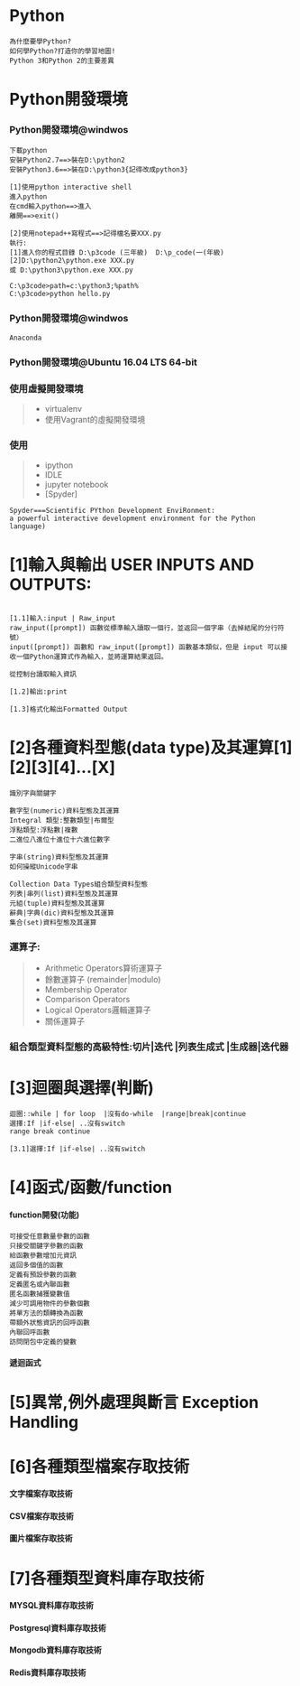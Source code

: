 # Python 


```
為什麼要學Python?
如何學Python?打造你的學習地圖!
Python 3和Python 2的主要差異
```
# Python開發環境

### Python開發環境@windwos
```
下載python
安裝Python2.7==>裝在D:\python2
安裝Python3.6==>裝在D:\python3{記得改成python3}

[1]使用python interactive shell
進入python
在cmd輸入python==>進入
離開==>exit()

[2]使用notepad++寫程式==>記得檔名要XXX.py
執行:
[1]進入你的程式目錄 D:\p3code (三年級)  D:\p_code(一(年級) 
[2]D:\python2\python.exe XXX.py
或 D:\python3\python.exe XXX.py

C:\p3code>path=c:\python3;%path%
C:\p3code>python hello.py
```

### Python開發環境@windwos
```
Anaconda 
```

### Python開發環境@Ubuntu 16.04 LTS 64-bit

### 使用虛擬開發環境
>* virtualenv 
>* 使用Vagrant的虛擬開發環境

### 使用
>* ipython
>* IDLE
>* jupyter notebook
>* [Spyder]
```
Spyder===Scientific PYthon Development EnviRonment: 
a powerful interactive development environment for the Python language)
```

# [1]輸入與輸出 USER INPUTS AND OUTPUTS:
```

[1.1]輸入:input | Raw_input
raw_input([prompt]) 函數從標準輸入讀取一個行，並返回一個字串（去掉結尾的分行符號）
input([prompt]) 函數和 raw_input([prompt]) 函數基本類似，但是 input 可以接收一個Python運算式作為輸入，並將運算結果返回。

從控制台讀取輸入資訊

[1.2]輸出:print

[1.3]格式化輸出Formatted Output
```

# [2]各種資料型態(data type)及其運算[1][2][3][4]...[X]
```
識別字與關鍵字

數字型(numeric)資料型態及其運算
Integral 類型:整數類型|布爾型
浮點類型:浮點數|複數
二進位八進位十進位十六進位數字

字串(string)資料型態及其運算
如何操縱Unicode字串

Collection Data Types組合類型資料型態 
列表|串列(list)資料型態及其運算
元組(tuple)資料型態及其運算
辭典|字典(dic)資料型態及其運算
集合(set)資料型態及其運算
```
### 運算子:
>* Arithmetic Operators算術運算子
>* 餘數運算子 (remainder|modulo)
>* Membership Operator
>* Comparison Operators
>* Logical Operators邏輯運算子
>* 關係運算子

### 組合類型資料型態的高級特性:切片|迭代 |列表生成式 |生成器|迭代器

# [3]迴圈與選擇(判斷)
```
迴圈::while | for loop  |沒有do-while  |range|break|continue
選擇:If |if-else| ..沒有switch
range break continue

[3.1]選擇:If |if-else| ..沒有switch
```

# [4]函式/函數/function

#### function開發(功能)

```
可接受任意數量參數的函數
只接受關鍵字參數的函數
給函數參數增加元資訊
返回多個值的函數
定義有預設參數的函數
定義匿名或內聯函數
匿名函數捕獲變數值
減少可調用物件的參數個數
將單方法的類轉換為函數
帶額外狀態資訊的回呼函數
內聯回呼函數
訪問閉包中定義的變數
```
#### 遞迴函式

# [5]異常,例外處理與斷言 Exception Handling

# [6]各種類型檔案存取技術

#### 文字檔案存取技術

#### CSV檔案存取技術

#### 圖片檔案存取技術

# [7]各種類型資料庫存取技術

#### MYSQL資料庫存取技術

#### Postgresql資料庫存取技術

#### Mongodb資料庫存取技術

#### Redis資料庫存取技術



